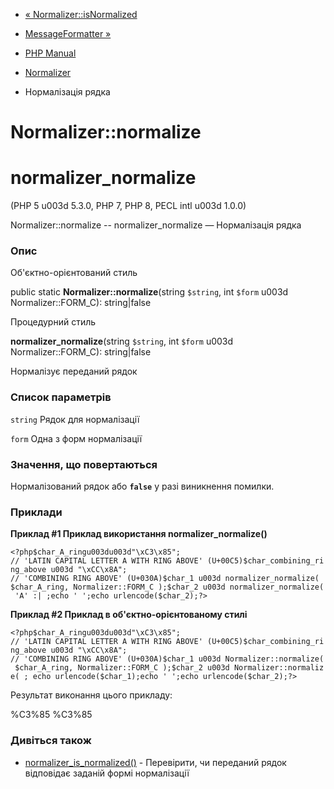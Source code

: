 - [« Normalizer::isNormalized](normalizer.isnormalized.md)
- [MessageFormatter »](class.messageformatter.md)

- [PHP Manual](index.md)
- [Normalizer](class.normalizer.md)
- Нормалізація рядка

# Normalizer::normalize

# normalizer_normalize

(PHP 5 u003d 5.3.0, PHP 7, PHP 8, PECL intl u003d 1.0.0)

Normalizer::normalize -- normalizer_normalize — Нормалізація рядка

### Опис

Об'єктно-орієнтований стиль

public static **Normalizer::normalize**(string `$string`, int `$form` u003d
Normalizer::FORM_C): string\|false

Процедурний стиль

**normalizer_normalize**(string `$string`, int `$form` u003d
Normalizer::FORM_C): string\|false

Нормалізує переданий рядок

### Список параметрів

`string`
Рядок для нормалізації

`form`
Одна з форм нормалізації

### Значення, що повертаються

Нормалізований рядок або **`false`** у разі виникнення помилки.

### Приклади

**Приклад #1 Приклад використання **normalizer_normalize()****

`<?php$char_A_ringu003du003d"\xC3\x85"; // 'LATIN CAPITAL LETTER A WITH RING ABOVE' (U+00C5)$char_combining_ring_above u003d "\xCC\x8A"; // 'COMBINING RING ABOVE' (U+030A)$char_1 u003d normalizer_normalize( $char_A_ring, Normalizer::FORM_C );$char_2 u003d normalizer_normalize( 'A' :| ;echo ' ';echo urlencode($char_2);?> `

**Приклад #2 Приклад в об'єктно-орієнтованому стилі**

`<?php$char_A_ringu003du003d"\xC3\x85"; // 'LATIN CAPITAL LETTER A WITH RING ABOVE' (U+00C5)$char_combining_ring_above u003d "\xCC\x8A"; // 'COMBINING RING ABOVE' (U+030A)$char_1 u003d Normalizer::normalize( $char_A_ring, Normalizer::FORM_C );$char_2 u003d Normalizer::normalize( ; echo urlencode($char_1);echo ' ';echo urlencode($char_2);?> `

Результат виконання цього прикладу:

%C3%85 %C3%85

### Дивіться також

- [normalizer_is_normalized()](normalizer.isnormalized.md) -
Перевірити, чи переданий рядок відповідає заданій формі
нормалізації
